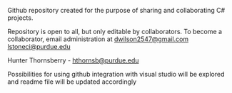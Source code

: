 Github repository created for the purpose of sharing and collaborating C# projects.

Repository is open to all, but only editable by collaborators.  To become a collaborator, email 
administration at dwilson2547@gmail.com lstoneci@purdue.edu

Hunter Thornsberry - hthornsb@purdue.edu

Possibilities for using github integration with visual studio will be explored and readme file
will be updated accordingly 
